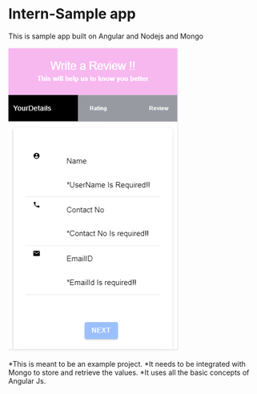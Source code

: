 # Intern-Sample app  
This is sample app built on Angular and Nodejs and Mongo 

![Introductory Page](https://github.com/AdityaShashank/customer-review/blob/master/Screenshot%20(110).png)


*This is meant to be an example project.
*It needs to be integrated with Mongo to store and retrieve the values.
*It uses all the basic concepts of Angular Js.
